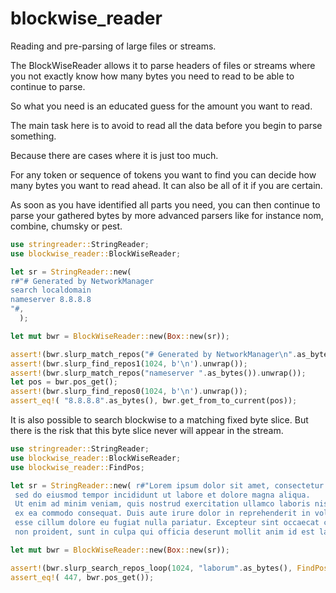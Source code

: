 # blockwise_reader
Reading and pre-parsing of large files or streams.

The BlockWiseReader allows it to parse headers of files or streams where you
not exactly know how many bytes you need to read to be able to continue to parse.

So what you need is an educated guess for the amount you want to read.

The main task here is to avoid to read all the data before you begin to parse something.

Because there are cases where it is just too much.

For any token or sequence of tokens you want to find you can decide how many bytes you want to read ahead.
It can also be all of it if you are certain.

As soon as you have identified all parts you need, you can then continue to parse
your gathered bytes by more advanced parsers like for instance nom, combine, chumsky or pest.

```rust
use stringreader::StringReader;
use blockwise_reader::BlockWiseReader;

let sr = StringReader::new(
r#"# Generated by NetworkManager
search localdomain
nameserver 8.8.8.8
"#,
  );

let mut bwr = BlockWiseReader::new(Box::new(sr));

assert!(bwr.slurp_match_repos("# Generated by NetworkManager\n".as_bytes()).unwrap());
assert!(bwr.slurp_find_repos1(1024, b'\n').unwrap());
assert!(bwr.slurp_match_repos("nameserver ".as_bytes()).unwrap());
let pos = bwr.pos_get();
assert!(bwr.slurp_find_repos0(1024, b'\n').unwrap());
assert_eq!( "8.8.8.8".as_bytes(), bwr.get_from_to_current(pos));

```

It is also possible to search blockwise to a matching fixed byte slice. But there is the risk that this byte slice never will appear in the stream.
```rust
use stringreader::StringReader;
use blockwise_reader::BlockWiseReader;
use blockwise_reader::FindPos;

let sr = StringReader::new( r#"Lorem ipsum dolor sit amet, consectetur adipiscing elit, 
 sed do eiusmod tempor incididunt ut labore et dolore magna aliqua. 
 Ut enim ad minim veniam, quis nostrud exercitation ullamco laboris nisi ut aliquip 
 ex ea commodo consequat. Duis aute irure dolor in reprehenderit in voluptate velit 
 esse cillum dolore eu fugiat nulla pariatur. Excepteur sint occaecat cupidatat 
 non proident, sunt in culpa qui officia deserunt mollit anim id est laborum."#);

let mut bwr = BlockWiseReader::new(Box::new(sr));

assert!(bwr.slurp_search_repos_loop(1024, "laborum".as_bytes(), FindPos::Begin).unwrap());
assert_eq!( 447, bwr.pos_get());

```


